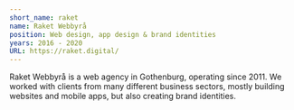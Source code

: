 ```yaml
---
short_name: raket
name: Raket Webbyrå
position: Web design, app design & brand identities
years: 2016 - 2020
URL: https://raket.digital/
---
```

Raket Webbyrå is a web agency in Gothenburg, operating since 2011. We worked with clients from many different business sectors, mostly building websites and mobile apps, but also creating brand identities.